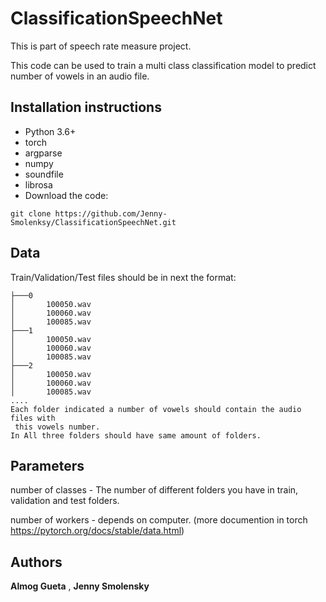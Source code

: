 # ClassificationSpeechNet

This is part of speech rate measure project.

This code can be used to train a multi class classification model to predict number of
vowels in an audio file.

## Installation instructions

* Python 3.6+
* torch
* argparse
* numpy
* soundfile
* librosa
* Download the code:
```
git clone https://github.com/Jenny-Smolenksy/ClassificationSpeechNet.git
```

## Data
Train/Validation/Test files should be in next the format:
```
├───0
│       100050.wav
│       100060.wav
│       100085.wav
├───1
│       100050.wav
│       100060.wav
│       100085.wav
├───2
│       100050.wav
│       100060.wav
│       100085.wav
....
Each folder indicated a number of vowels should contain the audio files with
 this vowels number.
In All three folders should have same amount of folders.
```

## Parameters
number of classes - The number of different folders you have in train, validation and test
folders.

number of workers - depends on computer. 
(more documention in torch https://pytorch.org/docs/stable/data.html)

## Authors

**Almog Gueta** ,  **Jenny Smolensky** 

